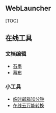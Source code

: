 ## WebLauncher

[TOC]

## 在线工具

### 文档编辑

- [石墨](https://shimo.im/)
- [幕布](https://mubu.com/)


### 小工具
- [临时邮箱10分钟](http://mail.bccto.me/)
- [在线云万能转换](https://cloudconvert.com/)